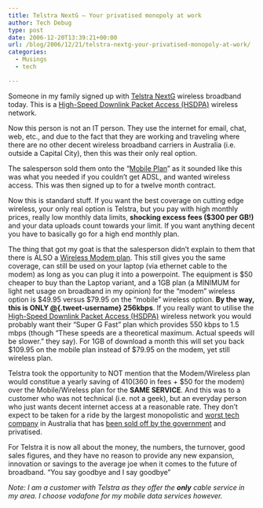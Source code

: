 ```yaml
---
title: Telstra NextG – Your privatised monopoly at work
author: Tech Debug
type: post
date: 2006-12-20T13:39:21+00:00
url: /blog/2006/12/21/telstra-nextg-your-privatised-monopoly-at-work/
categories:
  - Musings
  - tech

---
```

Someone in my family signed up with [Telstra NextG][1] wireless broadband today. This is a [High-Speed Downlink Packet Access (HSDPA)][2] wireless network.

Now this person is not an IT person. They use the internet for email, chat, web, etc., and due to the fact that they are working and traveling where there are no other decent wireless broadband carriers in Australia (i.e. outside a Capital City), then this was their only real option.

The salesperson sold them onto the &#8220;[Mobile Plan][3]&#8221; as it sounded like this was what you needed if you couldn&#8217;t get ADSL, and wanted wireless access. This was then signed up to for a twelve month contract.

Now this is standard stuff. If you want the best coverage on cutting edge wireless, your only real option is Telstra, but you pay with high monthly prices, really low monthly data limits, **shocking excess fees ($300 per GB!)** and your data uploads count towards your limit. If you want anything decent you have to basically go for a high end monthly plan.

The thing that got my goat is that the salesperson didn&#8217;t explain to them that there is ALSO a [Wireless Modem plan][4]. This still gives you the same coverage, can still be used on your laptop (via ethernet cable to the modem) as long as you can plug it into a powerpoint. The equipment is $50 cheaper to buy than the Laptop variant, and a 1GB plan (a MINIMUM for light net usage on broadband in my opinion) for the &#8220;modem&#8221; wireless option is $49.95 versus $79.95 on the &#8220;mobile&#8221; wireless option. **By the way, this is ONLY [@][5]{.tweet-username} 256kbps**. If you really want to utilise the [High-Speed Downlink Packet Access (HSDPA)][2] wireless network you would probably want their &#8220;Super G Fast&#8221; plan which provides 550 kbps to 1.5 mbps (though &#8220;These speeds are a theoretical maximum. Actual speeds will be slower.&#8221; they say). For 1GB of download a month this will set you back $109.95 on the mobile plan instead of $79.95 on the modem, yet still wireless plan.

Telstra took the opportunity to NOT mention that the Modem/Wireless plan would constitue a yearly saving of $410 ($360 in fees + $50 for the modem) over the Mobile/Wireless plan for the **SAME SERVICE**. And this was to a customer who was not technical (i.e. not a geek), but an everyday person who just wants decent internet access at a reasonable rate. They don&#8217;t expect to be taken for a ride by the largest monopolistic and [worst tech company][6] in Australia that has [been sold off by the government][7] and privatised.

For Telstra it is now all about the money, the numbers, the turnover, good sales figures, and they have no reason to provide any new expansion, innovation or savings to the average joe when it comes to the future of broadband. &#8220;You say goodbye and I say goodbye&#8221;

_Note: I am a customer with Telstra as they offer the **only** cable service in my area. I choose vodafone for my mobile data services however._

 [1]: http://whirlpool.net.au/article.cfm/1672
 [2]: http://en.wikipedia.org/wiki/High-Speed_Downlink_Packet_Access
 [3]: http://my.bigpond.com/internetplans/broadband/wireless/mobile_plans/default.jsp
 [4]: http://my.bigpond.com/internetplans/broadband/wireless/modem_plans/default.jsp
 [5]: http://twitter.com/
 [6]: http://www.smh.com.au/news/wireless--broadband/customers-give-bigpond-thumbs-down/2006/12/01/1164777759957.html
 [7]: http://www.aph.gov.au/library/pubs/online/TelstraSale.htm